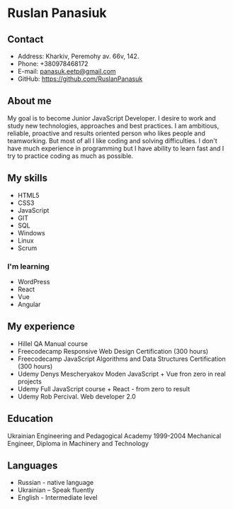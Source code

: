 # Ruslan Panasiuk

## Contact

* Address: Kharkiv, Peremohy av. 66v, 142.
* Phone: +380978468172
* E-mail: panasuk.eetp@gmail.com
* GitHub: https://github.com/RuslanPanasuk

## About me

My goal is to become Junior JavaScript Developer. I desire to work and study new technologies, approaches and best practices.
I am ambitious, reliable, proactive and results oriented person who likes people and teamworking. But most of all I like coding and solving difficulties. 
I don't have much experience in programming but I have ability to learn fast and I try to practice coding as much as possible. 

## My skills

* HTML5
* CSS3
* JavaScript
* GIT
* SQL
* Windows
* Linux
* Scrum


### I'm learning

* WordPress
* React
* Vue
* Angular

## My experience

* Hillel QA Manual course
* Freecodecamp Responsive Web Design Certification (300 hours)
* Freecodecamp JavaScript Algorithms and Data Structures Certification (300 hours)
* Udemy Denys Mescheryakov Moden JavaScript + Vue fron zero in real projects
* Udemy Full JavaScript course + React - from zero to result
* Udemy Rob Percival. Web developer 2.0

## Education

Ukrainian Engineering and Pedagogical Academy 
1999-2004 Mechanical Engineer, Diploma in Machinery and Technology

## Languages 

* Russian -  native language
* Ukrainian – Speak fluently
* English - Intermediate level
